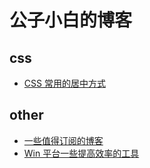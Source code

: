 # 公子小白的博客

## css

* [CSS 常用的居中方式](https://github.com/uniquexiaobai/blog/issues/5)

## other

* [一些值得订阅的博客](https://github.com/uniquexiaobai/blog/issues/7)
* [Win 平台一些提高效率的工具](https://github.com/uniquexiaobai/blog/issues/4)

